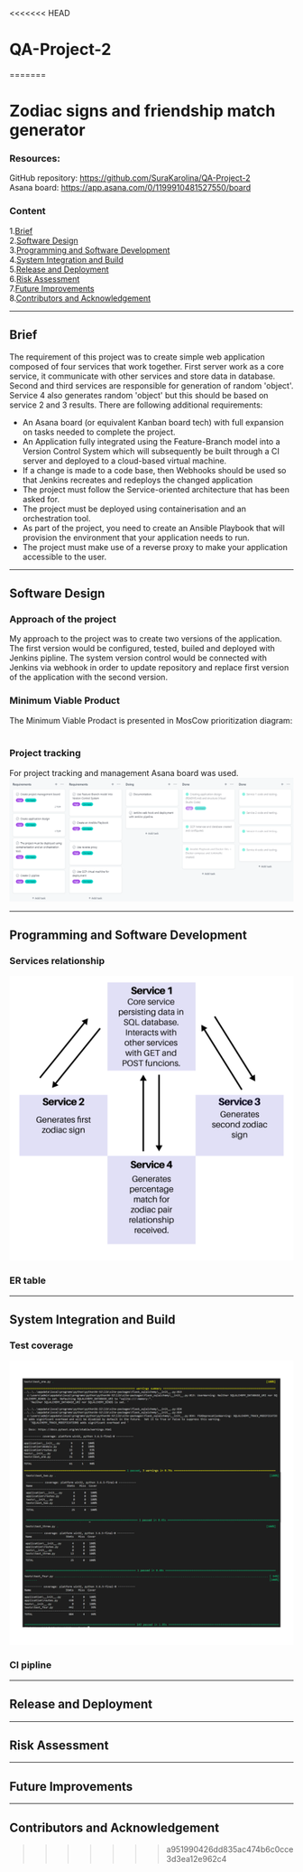 <<<<<<< HEAD
# QA-Project-2
=======
# Zodiac signs and friendship match generator

### Resources:
GitHub repository: https://github.com/SuraKarolina/QA-Project-2<br />
Asana board: https://app.asana.com/0/1199910481527550/board

### Content
1.[Brief](#brief)<br />
2.[Software Design](#software-design)<br />
3.[Programming and Software Development](#programming-and-software-development)<br />
4.[System Integration and Build](#system-integration-and-build)<br />
5.[Release and Deployment](#release-and-deployment)<br />
6.[Risk Assessment](#risk-assessment)<br />
7.[Future Improvements](#future-improvements)<br />
8.[Contributors and Acknowledgement](#contributors-and-acknowledgement)<br />
***

## Brief
The requirement of this project was to create simple web application composed of four services that work together. First server work as a core service, it communicate with other services and store data in database. Second and third services are responsible for generation of random 'object'. Service 4 also generates random 'object' but this should be based on service 2 and 3 results. There are following additional requirements:
* An Asana board (or equivalent Kanban board tech) with full expansion on tasks needed to complete the project.
* An Application fully integrated using the Feature-Branch model into a Version Control System which will subsequently be built through a CI server and deployed to a cloud-based virtual machine.
* If a change is made to a code base, then Webhooks should be used so that Jenkins recreates and redeploys the changed application
* The project must follow the Service-oriented architecture that has been asked for.
* The project must be deployed using containerisation and an orchestration tool.
* As part of the project, you need to create an Ansible Playbook that will provision the environment that your application needs to run.
* The project must make use of a reverse proxy to make your application accessible to the user.

***
## Software Design

### Approach of the project

My approach to the project was to create two versions of the application. The first version would be configured, tested, builed and deployed with Jenkins pipline. The system version control would be connected with Jenkins via webhook in order to update repository and replace first version of the application with the second version.  

### Minimum Viable Product 

The Minimum Viable Prodact is presented in MosCow prioritization diagram: 
![]()

### Project tracking

For project tracking and management Asana board was used. 
![](https://github.com/SuraKarolina/images/blob/main/images/asana2.png)

***
## Programming and Software Development


### Services relationship
![](https://github.com/SuraKarolina/images/blob/main/images/services.png)
### ER table



***
## System Integration and Build

### Test coverage 
![](https://github.com/SuraKarolina/images/blob/main/images/tests.png)
### CI pipline

***
## Release and Deployment

***
## Risk Assessment


***
## Future Improvements

***
## Contributors and Acknowledgement

>>>>>>> a951990426dd835ac474b6c0cce3d3ea12e962c4
